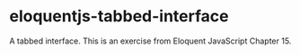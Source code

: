# eloquentjs-tabbed-interface
A tabbed interface. This is an exercise from Eloquent JavaScript Chapter 15.
